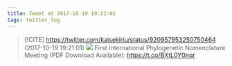 ```yaml
---
title: Tweet at 2017-10-19 19:21:01
tags: twitter_log
---
```


> [!CITE] https://twitter.com/kaisekiriu/status/920957953250750464 (2017-10-19 19:21:01)
> ![](https://twitter.com/kaisekiriu/status/920957953250750464)
> First International Phylogenetic Nomenclature Meeting (PDF Download Available): https://t.co/BXtL0Y0nqr
